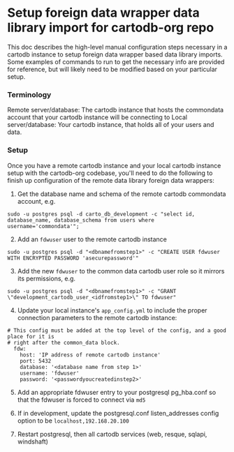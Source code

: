 # Setup foreign data wrapper data library import for cartodb-org repo

This doc describes the high-level manual configuration steps necessary in a cartodb instance to setup
foreign data wrapper based data library imports. Some examples of commands to run to get the necessary
info are provided for reference, but will likely need to be modified based on your particular setup.

### Terminology

Remote server/database: The cartodb instance that hosts the commondata account that your
cartodb instance will be connecting to
Local server/database: Your cartodb instance, that holds all of your users and data.

### Setup

Once you have a remote cartodb instance and your local cartodb instance setup with the cartodb-org
codebase, you'll need to do the following to finish up configuration of the remote data library
foreign data wrappers:

1. Get the database name and schema of the remote cartodb commondata account, e.g.
```
sudo -u postgres psql -d carto_db_development -c "select id, database_name, database_schema from users where username='commondata'";
```

2. Add an `fdwuser` user to the remote cartodb instance
```
sudo -u postgres psql -d "<dbnamefromstep1>" -c "CREATE USER fdwuser WITH ENCRYPTED PASSWORD 'asecurepassword'"
```

3. Add the new `fdwuser` to the common data cartodb user role so it mirrors its permissions, e.g.
```
sudo -u postgres psql -d "<dbnamefromstep1>" -c "GRANT \"development_cartodb_user_<idfromstep1>\" TO fdwuser"
```

4. Update your local instance's `app_config.yml` to include the proper connection parameters to
the remote cartodb instance:
```
# This config must be added at the top level of the config, and a good place for it is
# right after the common_data block.
  fdw:
    host: 'IP address of remote cartodb instance'
    port: 5432
    database: '<database name from step 1>'
    username: 'fdwuser'
    password: '<passwordyoucreatedinstep2>'
```

5. Add an appropriate fdwuser entry to your postgresql pg_hba.conf so that the fdwuser is forced
to connect via `md5`

6. If in development, update the postgresql.conf listen_addresses config option to be `localhost,192.168.20.100`

7. Restart postgresql, then all cartodb services (web, resque, sqlapi, windshaft)

